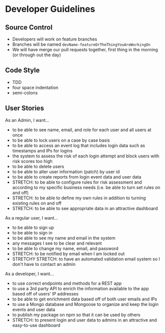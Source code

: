 # Developer Guidelines

## Source Control

* Developers will work on feature branches
* Branches will be named `devName-featureOrTheThingYouAreWorkingOn`
* We will have merge our pull requests together, first thing in the morning (or through out the day)

## Code Style

* TDD
* four space indentation
* semi-colons

## User Stories

As an Admin, I want...
* to be able to see name, email, and role for each user and all users at once
* to be able to lock users on a case by case basis
* to be able to access an event log that includes login data such as timestamps and IPs for logins
* the system to assess the risk of each login attempt and block users with risk scores too high
* to be able to delete users
* to be able to alter user information (patch) by user id
* to be able to create reports from login event data and user data
* STRETCH: to be able to configure rules for risk assessment and according to my specific business needs (i.e. be able to turn set rules on and off)
* STRETCH: to be able to define my own rules in addition to turning existing rules on and off
* STRETCH: to be able to see appropriate data in an attractive dashboard

As a regular user, I want...
* to be able to sign up
* to be able to sign in
* to be able to see my name and email in the system
* any messages I see to be clear and relevant
* to be able to change my name, email, and password
* STRETCH: to be notified by email when I am locked out
* STRETCHY STRETCH: to have an automated validation email system so I don't have to contact an admin

As a developer, I want...
* to use correct endpoints and methods for a REST app
* to use a 3rd party API to enrich the information available to the app based off of users' IP addresses
* to be able to get enrichment data based off of both user emails and IPs
* to use a Mongo database and Mongoose to organize and keep the login events and user data
* to publish my package on npm so that it can be used by others
* STRETCH: to present login and user data to admins in an attractive and easy-to-use dashboard
